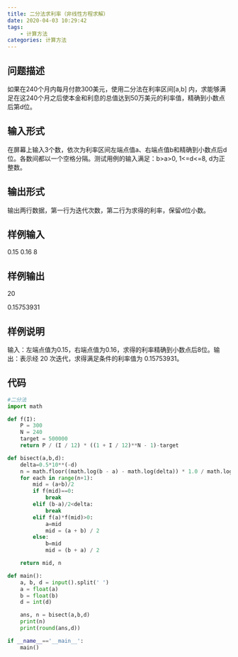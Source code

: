 ```yaml
---
title: 二分法求利率（非线性方程求解）
date: 2020-04-03 10:29:42
tags:
    - 计算方法
categories: 计算方法
---
```

## 问题描述
如果在240个月内每月付款300美元，使用二分法在利率区间[a,b] 内，求能够满足在这240个月之后使本金和利息的总值达到50万美元的利率值，精确到小数点后第d位。

<!-- more -->

## 输入形式
在屏幕上输入3个数，依次为利率区间左端点值a、右端点值b和精确到小数点后d位。各数间都以一个空格分隔。测试用例的输入满足：b>a>0, 1<=d<=8, d为正整数。

## 输出形式
输出两行数据，第一行为迭代次数，第二行为求得的利率，保留d位小数。

## 样例输入

0.15 0.16 8

## 样例输出

20

0.15753931

## 样例说明
输入：左端点值为0.15，右端点值为0.16，求得的利率精确到小数点后8位。输出：表示经 20 次迭代，求得满足条件的利率值为 0.15753931。

## 代码
``` python
#二分法
import math

def f(I):
    P = 300
    N = 240
    target = 500000
    return P / (I / 12) * ((1 + I / 12)**N - 1)-target

def bisect(a,b,d):
    delta=0.5*10**(-d)
    n = math.floor((math.log(b - a) - math.log(delta)) * 1.0 / math.log(2))
    for each in range(n+1):
        mid = (a+b)/2
        if f(mid)==0:
            break
        elif (b-a)/2<delta:
            break
        elif f(a)*f(mid)>0:
            a=mid
            mid = (a + b) / 2
        else:
            b=mid
            mid = (b + a) / 2

    return mid, n

def main():
    a, b, d = input().split(' ')
    a = float(a)
    b = float(b)
    d = int(d)

    ans, n = bisect(a,b,d)
    print(n)
    print(round(ans,d))

if __name__=='__main__':
    main()
```